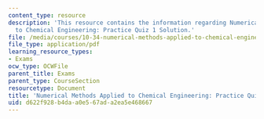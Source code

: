 ```yaml
---
content_type: resource
description: 'This resource contains the information regarding Numerical Methods Applied
  to Chemical Engineering: Practice Quiz 1 Solution.'
file: /media/courses/10-34-numerical-methods-applied-to-chemical-engineering-fall-2015/d622f928b4daa0e567ada2ea5e468667_MIT10_34F15_Quiz1solution.pdf
file_type: application/pdf
learning_resource_types:
- Exams
ocw_type: OCWFile
parent_title: Exams
parent_type: CourseSection
resourcetype: Document
title: 'Numerical Methods Applied to Chemical Engineering: Practice Quiz 1 Solution'
uid: d622f928-b4da-a0e5-67ad-a2ea5e468667
---
```

